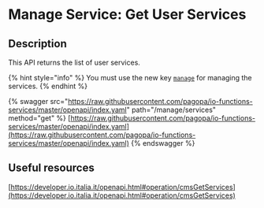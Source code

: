 # Manage Service: Get User Services

## Description

This API returns the list of user services.

{% hint style="info" %} You must use the new key [`manage`](../../function/publish-a-service/manage-key.md) for managing the services. {% endhint %}

{% swagger src="https://raw.githubusercontent.com/pagopa/io-functions-services/master/openapi/index.yaml" path="/manage/services" method="get" %} [https://raw.githubusercontent.com/pagopa/io-functions-services/master/openapi/index.yaml](https://raw.githubusercontent.com/pagopa/io-functions-services/master/openapi/index.yaml) {% endswagger %}

## Useful resources <a href="#id-9qg9y9ak37nv" id="id-9qg9y9ak37nv"></a>

[https://developer.io.italia.it/openapi.html#operation/cmsGetServices](https://developer.io.italia.it/openapi.html#operation/cmsGetServices)